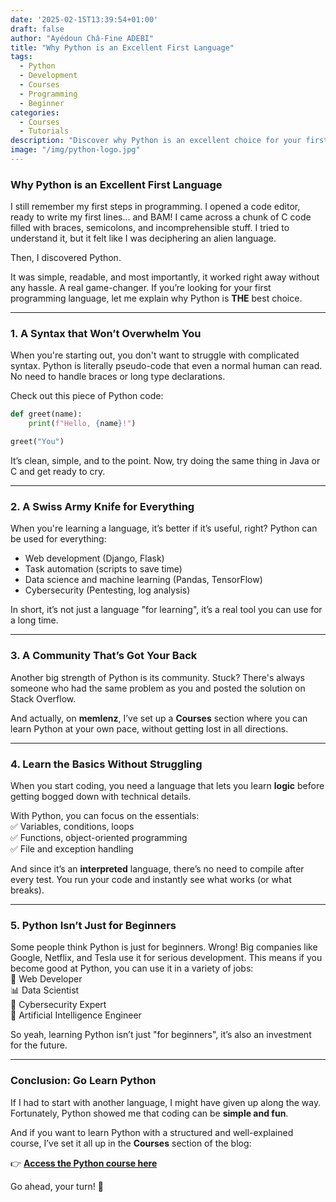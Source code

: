 ```yaml
---
date: '2025-02-15T13:39:54+01:00'
draft: false
author: "Ayédoun Châ-Fine ADEBI"
title: "Why Python is an Excellent First Language"
tags:
  - Python
  - Development
  - Courses
  - Programming
  - Beginner
categories:
  - Courses
  - Tutorials
description: "Discover why Python is an excellent choice for your first programming language and how to start learning today."
image: "/img/python-logo.jpg"
---
```


### **Why Python is an Excellent First Language**  

I still remember my first steps in programming. I opened a code editor, ready to write my first lines... and BAM! I came across a chunk of C code filled with braces, semicolons, and incomprehensible stuff. I tried to understand it, but it felt like I was deciphering an alien language.  

Then, I discovered Python.  

It was simple, readable, and most importantly, it worked right away without any hassle. A real game-changer. If you’re looking for your first programming language, let me explain why Python is **THE** best choice.  

---

### **1. A Syntax that Won’t Overwhelm You**  

When you're starting out, you don't want to struggle with complicated syntax. Python is literally pseudo-code that even a normal human can read. No need to handle braces or long type declarations.  

Check out this piece of Python code:  

```python
def greet(name):
    print(f"Hello, {name}!")

greet("You")
```  

It’s clean, simple, and to the point. Now, try doing the same thing in Java or C and get ready to cry.  

---

### **2. A Swiss Army Knife for Everything**  

When you're learning a language, it’s better if it’s useful, right? Python can be used for everything:  
- Web development (Django, Flask)  
- Task automation (scripts to save time)  
- Data science and machine learning (Pandas, TensorFlow)  
- Cybersecurity (Pentesting, log analysis)  

In short, it’s not just a language "for learning", it’s a real tool you can use for a long time.  

---

### **3. A Community That’s Got Your Back**  

Another big strength of Python is its community. Stuck? There's always someone who had the same problem as you and posted the solution on Stack Overflow.  

And actually, on **memlenz**, I’ve set up a **Courses** section where you can learn Python at your own pace, without getting lost in all directions.  

---

### **4. Learn the Basics Without Struggling**  

When you start coding, you need a language that lets you learn **logic** before getting bogged down with technical details.  

With Python, you can focus on the essentials:  
✅ Variables, conditions, loops  
✅ Functions, object-oriented programming  
✅ File and exception handling  

And since it’s an **interpreted** language, there’s no need to compile after every test. You run your code and instantly see what works (or what breaks).  

---

### **5. Python Isn’t Just for Beginners**  

Some people think Python is just for beginners. Wrong! Big companies like Google, Netflix, and Tesla use it for serious development. This means if you become good at Python, you can use it in a variety of jobs:  
🚀 Web Developer  
📊 Data Scientist  
🔐 Cybersecurity Expert  
🤖 Artificial Intelligence Engineer  

So yeah, learning Python isn’t just "for beginners", it’s also an investment for the future.  

---

### **Conclusion: Go Learn Python**  

If I had to start with another language, I might have given up along the way. Fortunately, Python showed me that coding can be **simple and fun**.  

And if you want to learn Python with a structured and well-explained course, I’ve set it all up in the **Courses** section of the blog:  

👉 **[Access the Python course here](../../../courses/Python/)**  

Go ahead, your turn! 🚀